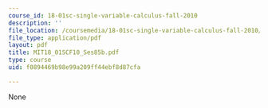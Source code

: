 ```yaml
---
course_id: 18-01sc-single-variable-calculus-fall-2010
description: ''
file_location: /coursemedia/18-01sc-single-variable-calculus-fall-2010/f0894469b98e99a209ff44ebf8d87cfa_MIT18_01SCF10_Ses85b.pdf
file_type: application/pdf
layout: pdf
title: MIT18_01SCF10_Ses85b.pdf
type: course
uid: f0894469b98e99a209ff44ebf8d87cfa

---
```

None